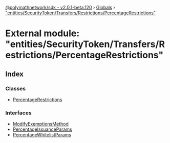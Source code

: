 [@polymathnetwork/sdk - v2.0.1-beta.120](../README.md) › [Globals](../globals.md) › ["entities/SecurityToken/Transfers/Restrictions/PercentageRestrictions"](_entities_securitytoken_transfers_restrictions_percentagerestrictions_.md)

# External module: "entities/SecurityToken/Transfers/Restrictions/PercentageRestrictions"

## Index

### Classes

- [PercentageRestrictions](../classes/_entities_securitytoken_transfers_restrictions_percentagerestrictions_.percentagerestrictions.md)

### Interfaces

- [ModifyExemptionsMethod](../interfaces/_entities_securitytoken_transfers_restrictions_percentagerestrictions_.modifyexemptionsmethod.md)
- [PercentageIssuanceParams](../interfaces/_entities_securitytoken_transfers_restrictions_percentagerestrictions_.percentageissuanceparams.md)
- [PercentageWhitelistParams](../interfaces/_entities_securitytoken_transfers_restrictions_percentagerestrictions_.percentagewhitelistparams.md)
